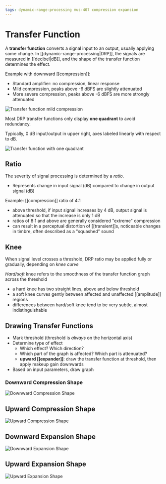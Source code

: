 ```yaml
---
tags: dynamic-range-processing mus-407 compression expansion
---
```


# Transfer Function

A **transfer function** converts a signal input to an output, usually applying some change. In [[dynamic-range-processing|DRP]], the signals are measured in [[decibel|dB]], and the shape of the transfer function determines the effect.

Example with downward [[compression]]:

- Standard amplifier: no compression, linear response
- Mild compression, peaks above -6 dBFS are slightly attenuated
- More severe compression, peaks above -6 dBFS are more strongly attenuated

![Transfer function mild compression](../attachments/transfer-function-mild-compression.png)

Most DRP transfer functions only display **one quadrant** to avoid redundancy.

Typically, 0 dB input/output in upper right, axes labeled linearly with respect to dB.

![Transfer function with one quadrant](../attachments/transfer-function-one-quadrant.png)

## Ratio

The severity of signal processing is determined by a _ratio_.

- Represents change in input signal (dB) compared to change in output signal (dB)

Example: [[compression]] ratio of 4:1

- above threshold, if input signal increases by 4 dB, output signal is attenuated so that the increase is only 1 dB
- ratios of 8:1 and above are generally considered "extreme" compression
- can result in a perceptual distortion of [[transient]]s, noticeable changes in timbre, often described as a "squashed" sound

## Knee

When signal level crosses a threshold, DRP ratio may be applied fully or gradually, depending on _knee curve_

_Hard/soft_ knee refers to the smoothness of the transfer function graph across the threshold

- a hard knee has two straight lines, above and below threshold
- a soft knee curves gently between affected and unaffected [[amplitude]] regions
- differences between hard/soft knee tend to be very subtle, almost indistinguishable

## Drawing Transfer Functions

- Mark threshold (threshold is _always_ on the horizontal axis)
- Determine type of effect
  - Which effect? Which direction?
  - Which part of the graph is affected? Which part is attenuated?
  - **upward [[expander]]**: draw the transfer function at threshold, then apply makeup gain downwards
- Based on input parameters, draw graph

### Downward Compression Shape

![Downward Compression Shape](../attachments/downward-compression-shape.png)

## Upward Compression Shape

![Upward Compression Shape](../attachments/upward-compression-shape.png)

## Downward Expansion Shape

![Downward Expansion Shape](../attachments/downward-expansion-shape.png)

## Upward Expansion Shape

![Upward Expansion Shape](../attachments/upward-expansion-shape.png)
